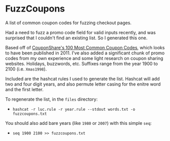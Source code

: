 # FuzzCoupons

A list of common coupon codes for fuzzing checkout pages.

Had a need to fuzz a promo code field for valid inputs recently, and was surprised that I couldn't find an existing list. So I generated this one.

Based off of [CouponShare's 100 Most Common Coupon Codes](https://www.slideshare.net/CouponFollow/top-100-most-common-coupon-code-phrases), which looks to have been published in 2011. I've also added a significant chunk of promo codes from my own experience and some light research on coupon sharing websites. Holidays, buzzwords, etc. Suffixes range from the year 1900 to 2100 (i.e. `Xmas1998`).

Included are the hashcat rules I used to generate the list. Hashcat will add two and four digit years, and also permute letter casing for the enitre word and the first letter.

To regenerate the list, in the `files` directory:
* `hashcat -r luc.rule -r year.rule --stdout words.txt -o fuzzcoupons.txt`

You should also add bare years (like `1980` or `2007`) with this simple `seq`:
* `seq 1900 2100 >> fuzzcoupons.txt`